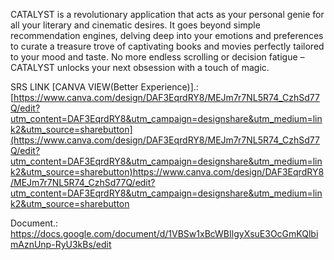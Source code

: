CATALYST is a revolutionary application that acts as your personal genie for all your literary and cinematic desires. It goes beyond simple recommendation engines, delving deep into your emotions and preferences to curate a treasure trove of captivating books and movies perfectly tailored to your mood and taste. No more endless scrolling or decision fatigue – CATALYST unlocks your next obsession with a touch of magic.

SRS LINK [CANVA VIEW(Better Experience)].:
[https://www.canva.com/design/DAF3EqrdRY8/MEJm7r7NL5R74_CzhSd77Q/edit?utm_content=DAF3EqrdRY8&utm_campaign=designshare&utm_medium=link2&utm_source=sharebutton](https://www.canva.com/design/DAF3EqrdRY8/MEJm7r7NL5R74_CzhSd77Q/edit?utm_content=DAF3EqrdRY8&utm_campaign=designshare&utm_medium=link2&utm_source=sharebutton)https://www.canva.com/design/DAF3EqrdRY8/MEJm7r7NL5R74_CzhSd77Q/edit?utm_content=DAF3EqrdRY8&utm_campaign=designshare&utm_medium=link2&utm_source=sharebutton


Document.:
https://docs.google.com/document/d/1VBSw1xBcWBIlgyXsuE3OcGmKQlbimAznUnp-RyU3kBs/edit
